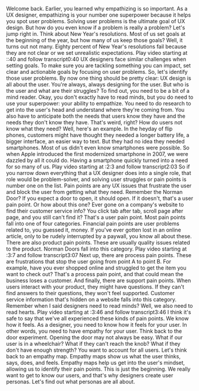 
Welcome back. Earlier, you learned why empathizing is so important. As a UX designer, empathizing is your number one superpower because it helps you spot user problems. Solving user problems is the ultimate goal of UX design. But how do you even know if a problem is really a problem? Let's jump right in. Think about New Year's resolutions. Most of us set goals at the beginning of the year, but how many of us keep those goals? Well, it turns out not many. Eighty percent of New Year's resolutions fail because they are not clear or we set unrealistic expectations.
Play video starting at ::40 and follow transcript0:40
UX designers face similar challenges when setting goals. To make sure you are tackling something you can impact, set clear and actionable goals by focusing on user problems. So, let's identify those user problems. By now one thing should be pretty clear: UX design is all about the user. You're always, always designing for the user. But who is the user and what are their struggles? To find out, you need to be a bit of a mind reader. Okay, you don't exactly have to read minds, but you do need to use your superpower: your ability to empathize. You need to do research to get into the user's head and understand where they're coming from. You also have to anticipate both the needs that users know they have and the needs they don't know they have. That's weird, right? How do users not know what they need? Well, here's an example. In the heyday of flip phones, customers might have thought they needed a longer battery life, a bigger interface, an easier way to text. But they had no idea they needed smartphones. Most of us didn't even know smartphones were possible. So when Apple introduced the first modernized smartphone in 2007, we were dazzled by all it could do. Having a smartphone quickly turned into a need for so many of us.
Play video starting at :2:3 and follow transcript2:03
So if you narrow down everything that a UX designer does into a single role, that role would be problem-solver, and solving user struggles or pain points is number one on the list. Pain points are any UX issues that frustrate the user and block the user from getting what they need. Remember the Norman Door? If you expect a door to open, it should open. If it doesn't, that's a user pain point. Or how about this one? Ever gone on a company's website to find their customer service info? You click tab after tab, scroll page after page, and you still can't find it? That's a user pain point. Most pain points fall into one of four categories. Financial pain points are user problems related to, you guessed it, money. If you've ever gotten lost in an online article, only to be rudely interrupted by a paywall, you know all about these. There are also product pain points. These are usually quality issues related to the product. Norman Doors fall into this category.
Play video starting at :3:7 and follow transcript3:07
Next up, there are process pain points. These are frustrations that stop the user going from point A to point B. For example, have you ever shopped online and struggled to get the item you want to check out? That's a process pain point, and that could mean the business loses a customer. And finally, there are support pain points. When users interact with your product, they might have questions. If they can't find answers to their questions, they won't feel supported. Customer service information that's hidden on a website falls into this category. Remember when I said designers need to read minds? Well, we also need to read hearts.
Play video starting at :3:46 and follow transcript3:46
I think it's safe to say that we've all experienced these kinds of pain points. We know how it feels. As a designer, you need to know how it feels for your user. In other words, you need to have empathy for your user. Think back to the door experiment. Opening the door may not always be easy. What if our user is in a wheelchair? What if they can't reach the knob? What if they don't have enough strength? You want to account for all users. Let's think back to an empathy map. Empathy maps show us what the user thinks, says, does, and feels. Empathy maps help us get into the user's mindset, allowing us to identify their pain points. This is just the beginning. We really want to get to know our users, and that's why designers create user personas. Let's find out what personas are all about.